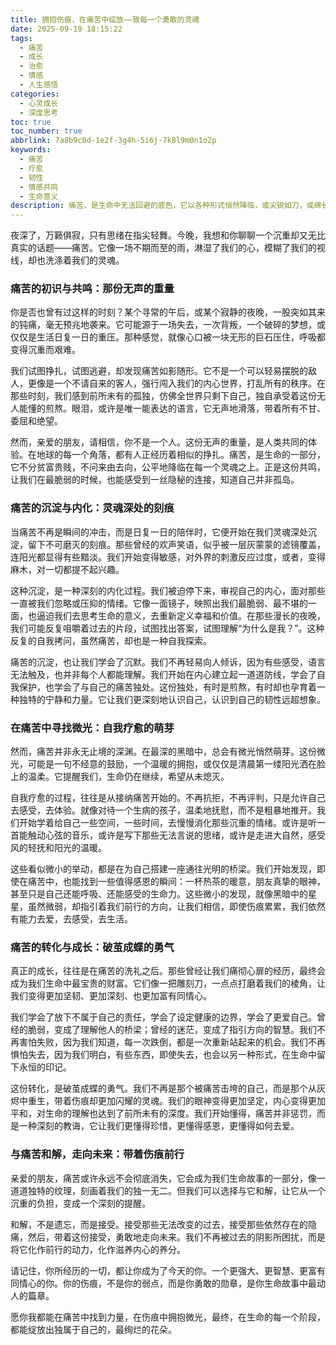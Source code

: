 ```yaml
---
title: 拥抱伤痕，在痛苦中绽放——致每一个勇敢的灵魂
date: 2025-09-19 18:15:22
tags:
  - 痛苦
  - 成长
  - 治愈
  - 情感
  - 人生感悟
categories:
  - 心灵成长
  - 深度思考
toc: true
toc_number: true
abbrlink: 7a8b9c0d-1e2f-3g4h-5i6j-7k8l9m0n1o2p
keywords:
  - 痛苦
  - 疗愈
  - 韧性
  - 情感共鸣
  - 生命意义
description: 痛苦，是生命中无法回避的底色，它以各种形式悄然降临，或尖锐如刀，或绵长如影。然而，正是这些刻骨铭心的经历，雕刻着我们的灵魂，让我们在泪水中学会坚韧，在迷茫中找到方向。这篇文章，献给每一个正在经历痛苦、或曾被痛苦洗礼的你，愿我们都能在伤痕中找到力量，在黑暗中拥抱微光，最终，在痛苦中绽放出独属于自己的生命之花。
---
```


夜深了，万籁俱寂，只有思绪在指尖轻舞。今晚，我想和你聊聊一个沉重却又无比真实的话题——痛苦。它像一场不期而至的雨，淋湿了我们的心，模糊了我们的视线，却也洗涤着我们的灵魂。

### 痛苦的初识与共鸣：那份无声的重量

你是否也曾有过这样的时刻？某个寻常的午后，或某个寂静的夜晚，一股突如其来的钝痛，毫无预兆地袭来。它可能源于一场失去，一次背叛，一个破碎的梦想，或仅仅是生活日复一日的重压。那种感觉，就像心口被一块无形的巨石压住，呼吸都变得沉重而艰难。

我们试图挣扎，试图逃避，却发现痛苦如影随形。它不是一个可以轻易摆脱的敌人，更像是一个不请自来的客人，强行闯入我们的内心世界，打乱所有的秩序。在那些时刻，我们感到前所未有的孤独，仿佛全世界只剩下自己，独自承受着这份无人能懂的煎熬。眼泪，或许是唯一能表达的语言，它无声地滑落，带着所有不甘、委屈和绝望。

然而，亲爱的朋友，请相信，你不是一个人。这份无声的重量，是人类共同的体验。在地球的每一个角落，都有人正经历着相似的挣扎。痛苦，是生命的一部分，它不分贫富贵贱，不问来由去向，公平地降临在每一个灵魂之上。正是这份共鸣，让我们在最脆弱的时候，也能感受到一丝隐秘的连接，知道自己并非孤岛。

### 痛苦的沉淀与内化：灵魂深处的刻痕

当痛苦不再是瞬间的冲击，而是日复一日的陪伴时，它便开始在我们灵魂深处沉淀，留下不可磨灭的刻痕。那些曾经的欢声笑语，似乎被一层灰蒙蒙的滤镜覆盖，连阳光都显得有些黯淡。我们开始变得敏感，对外界的刺激反应过度，或者，变得麻木，对一切都提不起兴趣。

这种沉淀，是一种深刻的内化过程。我们被迫停下来，审视自己的内心，面对那些一直被我们忽略或压抑的情绪。它像一面镜子，映照出我们最脆弱、最不堪的一面，也逼迫我们去思考生命的意义，去重新定义幸福和价值。在那些漫长的夜晚，我们可能反复咀嚼着过去的片段，试图找出答案，试图理解“为什么是我？”。这种反复的自我拷问，虽然痛苦，却也是一种自我探索。

痛苦的沉淀，也让我们学会了沉默。我们不再轻易向人倾诉，因为有些感受，语言无法触及，也并非每个人都能理解。我们开始在内心建立起一道道防线，学会了自我保护，也学会了与自己的痛苦独处。这份独处，有时是煎熬，有时却也孕育着一种独特的宁静和力量。它让我们更深刻地认识自己，认识到自己的韧性远超想象。

### 在痛苦中寻找微光：自我疗愈的萌芽

然而，痛苦并非永无止境的深渊。在最深的黑暗中，总会有微光悄然萌芽。这份微光，可能是一句不经意的鼓励，一个温暖的拥抱，或仅仅是清晨第一缕阳光洒在脸上的温柔。它提醒我们，生命仍在继续，希望从未熄灭。

自我疗愈的过程，往往是从接纳痛苦开始的。不再抗拒，不再评判，只是允许自己去感受，去体验。就像对待一个生病的孩子，温柔地抚慰，而不是粗暴地推开。我们开始学着给自己一些空间，一些时间，去慢慢消化那些沉重的情绪。或许是听一首能触动心弦的音乐，或许是写下那些无法言说的思绪，或许是走进大自然，感受风的轻抚和阳光的温暖。

这些看似微小的举动，都是在为自己搭建一座通往光明的桥梁。我们开始发现，即使在痛苦中，也能找到一些值得感恩的瞬间：一杯热茶的暖意，朋友真挚的眼神，甚至只是自己还能呼吸、还能感受的生命力。这些微小的发现，就像黑暗中的星星，虽然微弱，却指引着我们前行的方向，让我们相信，即使伤痕累累，我们依然有能力去爱，去感受，去生活。

### 痛苦的转化与成长：破茧成蝶的勇气

真正的成长，往往是在痛苦的洗礼之后。那些曾经让我们痛彻心扉的经历，最终会成为我们生命中最宝贵的财富。它们像一把雕刻刀，一点点打磨着我们的棱角，让我们变得更加坚韧、更加深刻、也更加富有同情心。

我们学会了放下不属于自己的责任，学会了设定健康的边界，学会了更爱自己。曾经的脆弱，变成了理解他人的桥梁；曾经的迷茫，变成了指引方向的智慧。我们不再害怕失败，因为我们知道，每一次跌倒，都是一次重新站起来的机会。我们不再惧怕失去，因为我们明白，有些东西，即使失去，也会以另一种形式，在生命中留下永恒的印记。

这份转化，是破茧成蝶的勇气。我们不再是那个被痛苦击垮的自己，而是那个从灰烬中重生，带着伤痕却更加闪耀的灵魂。我们的眼神变得更加坚定，内心变得更加平和，对生命的理解也达到了前所未有的深度。我们开始懂得，痛苦并非惩罚，而是一种深刻的教诲，它让我们更懂得珍惜，更懂得感恩，更懂得如何去爱。

### 与痛苦和解，走向未来：带着伤痕前行

亲爱的朋友，痛苦或许永远不会彻底消失，它会成为我们生命故事的一部分，像一道道独特的纹理，刻画着我们的独一无二。但我们可以选择与它和解，让它从一个沉重的负担，变成一个深刻的提醒。

和解，不是遗忘，而是接受。接受那些无法改变的过去，接受那些依然存在的隐痛，然后，带着这份接受，勇敢地走向未来。我们不再被过去的阴影所困扰，而是将它化作前行的动力，化作滋养内心的养分。

请记住，你所经历的一切，都让你成为了今天的你。一个更强大、更智慧、更富有同情心的你。你的伤痕，不是你的弱点，而是你勇敢的勋章，是你生命故事中最动人的篇章。

愿你我都能在痛苦中找到力量，在伤痕中拥抱微光，最终，在生命的每一个阶段，都能绽放出独属于自己的，最绚烂的花朵。